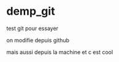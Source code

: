 # demp_git


test git pour essayer 


on modifie depuis github


mais aussi depuis la machine  et c est cool 
